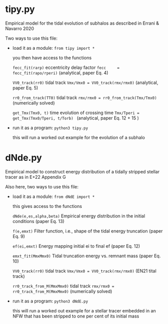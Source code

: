 # tipy.py 

Empirical model for the tidal evolution of subhalos as described in Errani & Navarro 2020

Two ways to use this file:


   *  load it as a module: ` from tipy import * `
   
       you then have access to the functions
       
       ` fecc_fit(rarp) `      eccentricity delay factor  ` fecc     = fecc_fit(rapo/rperi) `    (analytical, paper Eq. 4)
       
       ` VV0_track(rr0) `       tidal track              ` Vmx/Vmx0 = VV0_track(rmx/rmx0) `     (analytical, paper Eq. 5)
       
       ` rr0_from_track(TT0) `   tidal track              ` rmx/rmx0 = rr0_from_track(Tmx/Tmx0) ` (numerically solved)
       
       ` get_Tmx(Tmx0, t) ` time evolution of crossing time ` Tmx/Tperi = get_Tmx(Tmx0/Tperi, t/Torb)  ` (analytical, paper Eq. 12 + 15 )

   * run it as a program: ` python3 tipy.py `
   
       this will run a worked out example for the evolution of a subhalo





# dNde.py 

Empirical model to construct energy distribution of a tidally stripped stellar tracer as in E+22 Appendix G

Also here, two ways to use this file:

   *  load it as a module: ` from dNdE import * `
   
       this gives access to the functions
       
       ` dNde(e,es,alpha,beta) `    Empirical energy distribution in the initial conditions      (paper Eq. 13)
       
       ` f(e,emxt) `                Filter function, i.e., shape of the tidal energy truncation  (paper Eq. 9)
       
       ` ef(ei,emxt) `              Energy mapping initial ei to final ef                         (paper Eq. 12)
       
       ` emxt_fit(MmxMmx0) `        Tidal truncation energy vs. remnant mass                      (paper Eq. 10)
       
       ` VV0_track(rr0) `  tidal track              ` Vmx/Vmx0 = VV0_track(rmx/rmx0) `          (EN21 tital track)
       
       ` rr0_track_from_M(MmxMmx0) ` tidal track     ` rmx/rmx0 = rr0_track_from_M(MmxMmx0) `   (numerically solved)

   * run it as a program: ` python3 dNdE.py `
   
       this will run a worked out example for a stellar tracer embedded in an NFW that has been stripped to one per cent of its initial mass

